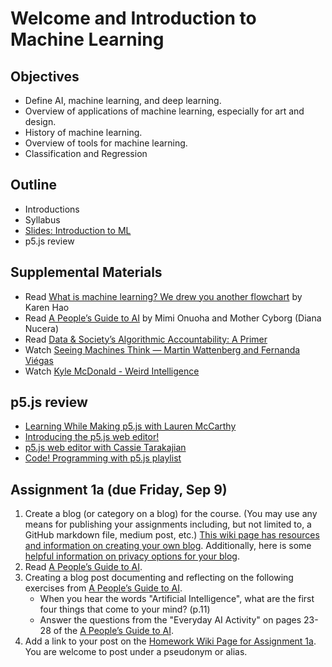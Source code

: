# Welcome and Introduction to Machine Learning

## Objectives

- Define AI, machine learning, and deep learning.
- Overview of applications of machine learning, especially for art and design.
- History of machine learning.
- Overview of tools for machine learning.
- Classification and Regression

## Outline

- Introductions
- Syllabus
- [Slides: Introduction to ML](https://docs.google.com/presentation/d/1Mr_Eb0I_B0L9hEAfKj2tYYSBsm6OmF-rpM--adTq2xc/edit?usp=sharing)
- p5.js review

## Supplemental Materials

- Read [What is machine learning? We drew you another flowchart](https://www.technologyreview.com/s/612437/what-is-machine-learning-we-drew-you-another-flowchart/) by Karen Hao
- Read [A People’s Guide to AI](https://alliedmedia.org/wp-content/uploads/2020/09/peoples-guide-ai.pdf) by Mimi Onuoha and Mother Cyborg (Diana Nucera)
- Read [Data & Society’s Algorithmic Accountability: A Primer](https://datasociety.net/wp-content/uploads/2018/04/Data_Society_Algorithmic_Accountability_Primer_FINAL-4.pdf)
- Watch [Seeing Machines Think — Martin Wattenberg and Fernanda Viégas](https://youtu.be/ugkfmHBW74Q)
- Watch [Kyle McDonald - Weird Intelligence](https://vimeo.com/304110435)

## p5.js review

- [Learning While Making p5.js with Lauren McCarthy](https://youtu.be/1k3X4DLDHdc)
- [Introducing the p5.js web editor!](https://youtu.be/dtHxDggkBYc)
- [p5.js web editor with Cassie Tarakajian](https://youtu.be/x1rJJRVTpAI)
- [Code! Programming with p5.js playlist](https://www.youtube.com/playlist?list=PLRqwX-V7Uu6Zy51Q-x9tMWIv9cueOFTFA)

## Assignment 1a (due Friday, Sep 9)

1. Create a blog (or category on a blog) for the course. (You may use any means for publishing your assignments including, but not limited to, a GitHub markdown file, medium post, etc.) [This wiki page has resources and information on creating your own blog](https://github.com/ml5js/Intro-ML-Arts-IMA-F22/wiki/Blog-Resources). Additionally, here is some [helpful information on privacy options for your blog](https://nyu.service-now.com/sp?id=kb_article&sysparm_article=KB0012245&sys_kb_id=b2ddc9da004aa1002a5d036a271e5f70&spa=1).
2. Read [A People’s Guide to AI](https://alliedmedia.org/wp-content/uploads/2020/09/peoples-guide-ai.pdf).
3. Creating a blog post documenting and reflecting on the following exercises from [A People’s Guide to AI](https://alliedmedia.org/wp-content/uploads/2020/09/peoples-guide-ai.pdf).
   - When you hear the words "Artificial Intelligence", what are the first four things that come to your mind? (p.11)
   - Answer the questions from the "Everyday AI Activity" on pages 23-28 of the [A People’s Guide to AI](https://alliedmedia.org/wp-content/uploads/2020/09/peoples-guide-ai.pdf).
4. Add a link to your post on the [Homework Wiki Page for Assignment 1a](https://github.com/ml5js/Intro-ML-Arts-IMA-F22/wiki/Assignment-1a). You are welcome to post under a pseudonym or alias.
